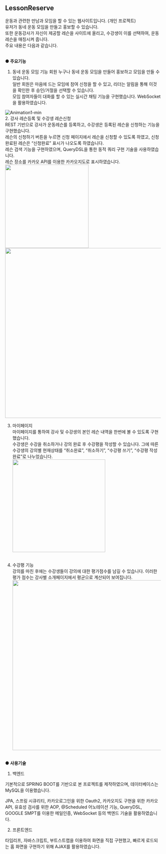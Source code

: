 <h2>LessonReserve</h2>
운동과 관련한 만남과 모임을 할 수 있는 웹사이트입니다. (개인 프로젝트)<br>
유저가 동네 운동 모임을 만들고 홍보할 수 있습니다.<br> 
또한 운동강사가 자신이 제공할 레슨을 사이트에 올리고, 수강생이 이를 선택하여, 운동레슨을 매칭시켜 줍니다.<br> 
주요 내용은 다음과 같습니다. <br><br>

**● 주요기능**

1. 동네 운동 모임 기능
회원 누구나 동네 운동 모임을 만들어 홍보하고 모임을 만들 수 있습니다.<br>
일반 회원은 마음에 드는 모임에 참여 신청을 할 수 있고, 리더는 알림을 통해 이것을 확인한 후 승인/거절을 선택할 수 있습니다.<br>
모임 참여자들이 대화를 할 수 있는 실시간 채팅 기능을 구현했습니다. WebSocket을 활용하였습니다.<br>

![Animation1-min](https://github.com/billups1/lessonReserve/assets/123869397/5b1b01a6-897b-48f5-918e-77a994d147d6)
<br>
2. 강사 레슨등록 및 수강생 레슨신청<br>
REST 기반으로 강사가 운동레슨를 등록하고, 수강생은 등록된 레슨을 신청하는 기능을 구현했습니다.<br>
레슨의 신청하기 버튼을 누르면 신청 페이지에서 레슨을 신청할 수 있도록 하였고, 신청완료된 레슨은 “신청완료” 표시가 나오도록 하였습니다.<br>
레슨 검색 기능을 구현하였으며, QueryDSL을 통한 동적 쿼리 구현 기술을 사용하였습니다.<br>
레슨 장소를 카카오 API를 이용한 카카오지도로 표시하였습니다.<br>
<img src="https://github.com/billups1/lessonReserve/assets/123869397/bcd8419c-e51c-45af-9c46-22a98a407788" height="270px"></img>
<img src="https://github.com/billups1/lessonReserve/assets/123869397/53a31133-fa59-46d3-826a-5d8db12886f6" height="550px"></img>
<br>

3. 마이페이지<br>
마이페이지를 통하여 강사 및 수강생의 본인 레슨 내역을 한번에 볼 수 있도록 구현했습니다. <br>
수강생은 수강을 취소하거나 강의 완료 후 수강평을 작성할 수 있습니다. 그에 따른 수강생의 강의별 현재상태를 “취소완료”, “취소하기”, “수강평 쓰기”, “수강평 작성완료”로 나누었습니다.<br>
<img src="https://github.com/billups1/lessonReserve/assets/123869397/fb37c93f-2909-465b-b32e-a29337f31ba6" height="300px"></img>
<br><br>

4. 수강평 기능<br>
강의를 마친 후에는 수강생들이 강의에 대한 평가점수를 남길 수 있습니다. 이러한 평가 점수는 강사별 소개페이지에서 평균으로 계산되어 보여집니다.<br>
<img src="https://github.com/billups1/lessonReserve/assets/123869397/9be51b2f-53b7-4af8-ba95-592ffa8cdcb3" height="550px"></img>
<br><br>

**● 사용기술**<br>
1. 백엔드<br>

기본적으로 SPRING BOOT를 기반으로 본 프로젝트를 제작하였으며, 데이터베이스는 MySQL을 이용했습니다.<br>

JPA, 스프링 시큐리티, 카카오로그인을 위한 Oauth2, 카카오지도 구현을 위한 카카오 API, 유효성 검사를 위한 AOP, @Scheduled 어노테이션 기능, QueryDSL, GOOGLE SMPT를 이용한 메일인증, WebSocket 등의 백엔드 기술을 활용하였습니다.<br>

2. 프론트엔드<br>

타임리프, 자바스크립트, 부트스트랩을 이용하여 화면을 직접 구현했고, 빠르게 로드되는 홈 화면을 구현하기 위해 AJAX를 활용하였습니다.<br>
